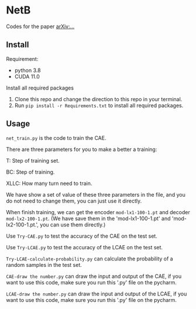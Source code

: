 # NetB

Codes for the paper [arXiv:...]()

## Install

Requirement: 
* python 3.8
* CUDA 11.0

Install all required packages
1. Clone this repo and change the direction to this repo in your terminal.
2. Run `pip install -r Requirements.txt` to install all required packages.

## Usage

`net_train.py` is the code to train the CAE.

There are three parameters for you to make a better a training:

T: Step of training set.

BC: Step of training.

XLLC: How many turn need to train.

We have show a set of value of these three parameters in the file, and you do not need to change them, you can just use it directly.

When finish training, we can get the encoder `mod-lx1-100-1.pt` and decoder `mod-lx2-100-1.pt`. (We have save them in the 'mod-lx1-100-1.pt' and 'mod-lx2-100-1.pt.', you can use them directly.)

Use `Try-CAE.py` to test the accuracy of the CAE on the test set.

Use `Try-LCAE.py` to test the accuracy of the LCAE on the test set.

`Try-LCAE-calculate-probability.py` can calculate the probability of a random samples in the test set.

`CAE-draw the number.py` can draw the input and output of the CAE, if you want to use this code, make sure you run this '.py' file on the pycharm. 

`LCAE-draw the number.py` can draw the input and output of the LCAE, if you want to use this code, make sure you run this '.py' file on the pycharm. 
